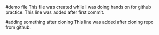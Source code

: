 #demo file
This file was created while I was doing hands on for github practice.
This line was added after first commit.

#adding something after cloning
This line was added after cloning repo from github.